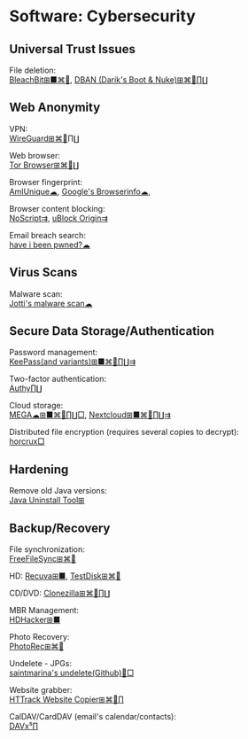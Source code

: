 # Software: Cybersecurity

## Universal Trust Issues

File deletion:  
[BleachBit⊞■⌘🐧](https://www.bleachbit.org/),
[DBAN (Darik's Boot & Nuke)⊞⌘🐧∏∐](https://dban.org/)

## Web Anonymity

VPN:  
[WireGuard⊞⌘🐧∏∐](https://www.wireguard.com/)

Web browser:  
[Tor Browser⊞⌘🐧∐](https://www.torproject.org/)

Browser fingerprint:  
[AmIUnique☁](https://amiunique.org/),
[Google's Browserinfo☁](https://toolbox.googleapps.com/apps/browserinfo/),

Browser content blocking:  
[NoScript⇉](https://noscript.net/),
[uBlock Origin⇉](https://github.com/gorhill/uBlock/)

Email breach search:  
[have i been pwned?☁](https://haveibeenpwned.com/)

## Virus Scans

Malware scan:  
[Jotti's malware scan☁](https://virusscan.jotti.org/)

## Secure Data Storage/Authentication

Password management:  
[KeePass(and variants)⊞■⌘🐧∏∐⇉](https://keepass.info/)

Two-factor authentication:  
[Authy∏∐](https://authy.com/)

Cloud storage:  
[MEGA☁⊞■⌘🐧∏∐□](https://mega.nz/),
[Nextcloud⊞■⌘🐧∏∐⇉](https://nextcloud.com/)

Distributed file encryption (requires several copies to decrypt):  
[horcrux□](https://github.com/jesseduffield/horcrux)

## Hardening

Remove old Java versions:  
[Java Uninstall Tool⊞](https://java.com/en/download/uninstalltool.jsp)

## Backup/Recovery

File synchronization:  
[FreeFileSync⊞⌘🐧](https://freefilesync.org/)

HD:
[Recuva⊞■](https://www.ccleaner.com/recuva),
[TestDisk⊞⌘🐧](https://www.cgsecurity.org/wiki/TestDisk)

CD/DVD:
[Clonezilla⊞⌘🐧∏∐](https://clonezilla.org/)

MBR Management:  
[HDHacker⊞■](http://dimio.altervista.org/eng/#HDHacker)

Photo Recovery:  
[PhotoRec⊞⌘🐧](https://www.cgsecurity.org/wiki/PhotoRec)

Undelete - JPGs:  
[saintmarina's undelete(Github)🐧□](https://github.com/saintmarina/undelete_jpg)

Website grabber:  
[HTTrack Website Copier⊞⌘🐧∏](https://www.httrack.com/)

CalDAV/CardDAV (email's calendar/contacts):  
[DAVx⁵∏](https://f-droid.org/packages/at.bitfire.davdroid/)
